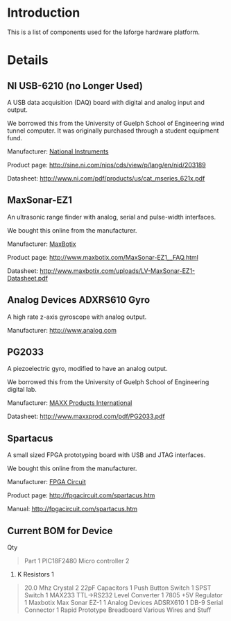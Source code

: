 # Introduction #

This is a list of components used for the laforge hardware platform.

# Details #

## NI USB-6210 (no Longer Used) ##

A USB data acquisition (DAQ) board with digital and analog input and output.

We borrowed this from the University of Guelph School of Engineering wind tunnel computer.  It was originally purchased through a student equipment fund.

Manufacturer: [National Instruments](http://www.ni.com/)

Product page: http://sine.ni.com/nips/cds/view/p/lang/en/nid/203189

Datasheet: http://www.ni.com/pdf/products/us/cat_mseries_621x.pdf

## MaxSonar-EZ1 ##

An ultrasonic range finder with analog, serial and pulse-width interfaces.

We bought this online from the manufacturer.

Manufacturer: [MaxBotix](http://www.maxbotix.com)

Product page: http://www.maxbotix.com/MaxSonar-EZ1__FAQ.html

Datasheet: http://www.maxbotix.com/uploads/LV-MaxSonar-EZ1-Datasheet.pdf

## Analog Devices ADXRS610 Gyro ##

A high rate z-axis gyroscope with analog output.

Manufacturer: http://www.analog.com

## PG2033 ##

A piezoelectric gyro, modified to have an analog output.

We borrowed this from the University of Guelph School of Engineering digital lab.

Manufacturer: [MAXX Products International](http://www.maxxprod.com)

Datasheet: http://www.maxxprod.com/pdf/PG2033.pdf

## Spartacus ##

A small sized FPGA prototyping board with USB and JTAG interfaces.

We bought this online from the manufacturer.

Manufacturer: [FPGA Circuit](http://fpgacircuit.com/)

Product page: http://fpgacircuit.com/spartacus.htm

Manual: http://fpgacircuit.com/spartacus.htm

## Current BOM for Device ##

Qty
> Part
1
> PIC18F2480 Micro controller
2
  1. K Resistors
1
> 20.0 Mhz Crystal
2
> 22pF Capacitors
1
> Push Button Switch
1
> SPST Switch
1
> MAX233 TTL->RS232 Level Converter
1
> 7805 +5V Regulator
1
> Maxbotix Max Sonar EZ-1
1
> Analog Devices ADSRX610
1
> DB-9 Serial Connector
1
> Rapid Prototype Breadboard
Various
> Wires and Stuff